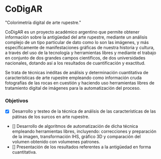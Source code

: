 **CoDigAR**
===================
"Colorimetría digital de arte rupestre."


CoDigAR es un proyecto académico argentino que permite obtener información sobre la antigüedad del arte rupestre, mediante un análisis complejo de un tipo particular de dato como lo son las imágenes, y más específicamente de manifestaciones gráficas de nuestra historia y cultura, a través del uso de la tecnología y herramientas libres y mediante el trabajo en conjunto de dos grandes campos científicos, de dos universidades nacionales,  dotando así a los resultados de cuantificación y exactitud.

Se trata de técnicas inéditas de análisis y determinación cuantitativa de características de  arte rupestre empleando como información cruda fotografías de las rocas en cuestión y haciendo uso herramientas libres de tratamiento digital de imágenes para la automatización del proceso.

### Objetivos

- [x] Desarrollo y testeo de la técnica de análisis de las características de las pátinas de los surcos en arte rupestre.
- [] Desarrollo de algoritmos de automatización de dicha técnica empleando herramientas libres, incluyendo: correcciones y preparación de la imagen, transformación IHS, gráfico 3D y comparación del volumen obtenido con volumenes patrones.
- [] Presentación de los resultados referentes a la antigüedad en forma cuantitativa.
